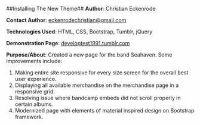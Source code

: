 ##Installing The New Theme##
**Author**: Christian Eckenrode

**Contact Author**: [eckenrodechristian@gmail.com](mailto:eckenrodechristian@gmail.com)

**Technologies Used**: HTML, CSS, Bootstrap, Tumblr, jQuery

**Demonstration Page**: [developtest1991.tumblr.com](developtest1991.tumblr.com)

**Purpose/About**: Created a new page for the band Seahaven. Some improvements include:

1. Making entire site responsive for every size screen for the overall best user experience.
2. Displaying all available merchandise on the merchandise page in a responsive grid. 
3. Resolving issue where bandcamp embeds did not scroll properly in certain albums.
4. Modernized page with elements of material inspired design on Bootstrap framework.
